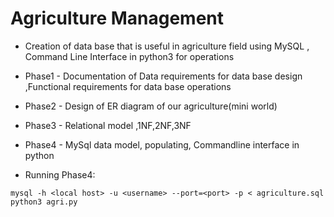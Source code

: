 # Agriculture Management
- Creation of data base that is useful in agriculture field using MySQL , Command Line Interface in python3 for operations

- Phase1 - Documentation of Data requirements for data base design ,Functional requirements for data base operations
- Phase2 - Design of ER diagram of our agriculture(mini world)
- Phase3 - Relational model ,1NF,2NF,3NF
- Phase4 - MySql data model, populating, Commandline interface in python

- Running Phase4:
```
mysql -h <local host> -u <username> --port=<port> -p < agriculture.sql
python3 agri.py
```
